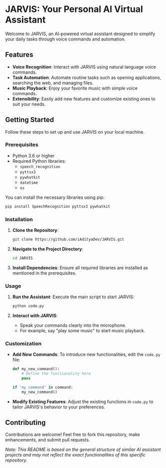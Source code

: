 # JARVIS: Your Personal AI Virtual Assistant

Welcome to JARVIS, an AI-powered virtual assistant designed to simplify your daily tasks through voice commands and automation.

## Features

- **Voice Recognition**: Interact with JARVIS using natural language voice commands.
- **Task Automation**: Automate routine tasks such as opening applications, searching the web, and managing files.
- **Music Playback**: Enjoy your favorite music with simple voice commands.
- **Extensibility**: Easily add new features and customize existing ones to suit your needs.

## Getting Started

Follow these steps to set up and use JARVIS on your local machine.

### Prerequisites

- Python 3.6 or higher
- Required Python libraries:
  - `speech_recognition`
  - `pyttsx3`
  - `pywhatkit`
  - `datetime`
  - `os`

You can install the necessary libraries using pip:

```bash
pip install SpeechRecognition pyttsx3 pywhatkit
```

### Installation

1. **Clone the Repository**:
   ```bash
   git clone https://github.com/iAdityaDev/JARVIS.git
   ```

2. **Navigate to the Project Directory**:
   ```bash
   cd JARVIS
   ```

3. **Install Dependencies**:
   Ensure all required libraries are installed as mentioned in the prerequisites.

### Usage

1. **Run the Assistant**:
   Execute the main script to start JARVIS:
   ```bash
   python code.py
   ```

2. **Interact with JARVIS**:
   - Speak your commands clearly into the microphone.
   - For example, say "play some music" to start music playback.

### Customization

- **Add New Commands**:
  To introduce new functionalities, edit the `code.py` file:
  ```python
  def my_new_command():
      # Define the functionality here
      pass

  if 'my command' in command:
      my_new_command()
  ```

- **Modify Existing Features**:
  Adjust the existing functions in `code.py` to tailor JARVIS's behavior to your preferences.

## Contributing

Contributions are welcome! Feel free to fork this repository, make enhancements, and submit pull requests.



*Note: This README is based on the general structure of similar AI assistant projects and may not reflect the exact functionalities of this specific repository.*


